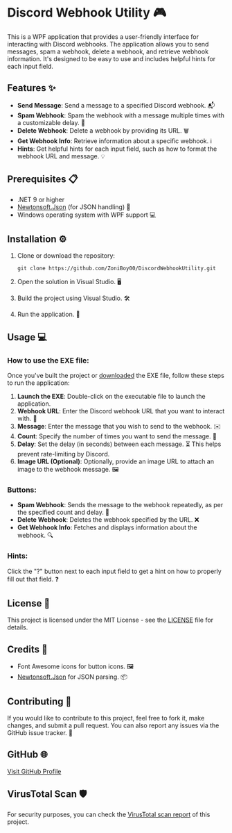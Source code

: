 # Discord Webhook Utility 🎮

This is a WPF application that provides a user-friendly interface for interacting with Discord webhooks. The application allows you to send messages, spam a webhook, delete a webhook, and retrieve webhook information. It's designed to be easy to use and includes helpful hints for each input field.

## Features ✨
- **Send Message**: Send a message to a specified Discord webhook. 📬
- **Spam Webhook**: Spam the webhook with a message multiple times with a customizable delay. 🔁
- **Delete Webhook**: Delete a webhook by providing its URL. 🗑️
- **Get Webhook Info**: Retrieve information about a specific webhook. ℹ️
- **Hints**: Get helpful hints for each input field, such as how to format the webhook URL and message. 💡

## Prerequisites 📋
- .NET 9 or higher
- [Newtonsoft.Json](https://www.nuget.org/packages/Newtonsoft.Json) (for JSON handling) 🧰
- Windows operating system with WPF support 💻

## Installation ⚙️

1. Clone or download the repository:
    ```
    git clone https://github.com/ZoniBoy00/DiscordWebhookUtility.git
    ```

2. Open the solution in Visual Studio. 🖥️

3. Build the project using Visual Studio. 🛠️

4. Run the application. 🚀

## Usage 💻

### How to use the EXE file:
Once you've built the project or [downloaded](github.com/ZoniBoy00/DiscordWebhookUtility/releases/) the EXE file, follow these steps to run the application:

1. **Launch the EXE**: Double-click on the executable file to launch the application.
2. **Webhook URL**: Enter the Discord webhook URL that you want to interact with. 🔗
3. **Message**: Enter the message that you wish to send to the webhook. ✉️
4. **Count**: Specify the number of times you want to send the message. 🔢
5. **Delay**: Set the delay (in seconds) between each message. ⏳ This helps prevent rate-limiting by Discord.
6. **Image URL (Optional)**: Optionally, provide an image URL to attach an image to the webhook message. 🖼️

### Buttons:
- **Spam Webhook**: Sends the message to the webhook repeatedly, as per the specified count and delay. 🔄
- **Delete Webhook**: Deletes the webhook specified by the URL. ❌
- **Get Webhook Info**: Fetches and displays information about the webhook. 🔍

### Hints:
Click the "?" button next to each input field to get a hint on how to properly fill out that field. ❓

## License 📄
This project is licensed under the MIT License - see the [LICENSE](https://github.com/ZoniBoy00/DiscordWebhookUtility/blob/main/LICENSE) file for details.

## Credits 🎉
- Font Awesome icons for button icons. 🖼️
- [Newtonsoft.Json](https://www.nuget.org/packages/Newtonsoft.Json) for JSON parsing. 📦

## Contributing 🤝
If you would like to contribute to this project, feel free to fork it, make changes, and submit a pull request. You can also report any issues via the GitHub issue tracker. 🐞

## GitHub 🌐
[Visit GitHub Profile](https://github.com/ZoniBoy00)

## VirusTotal Scan 🛡️
For security purposes, you can check the [VirusTotal scan report](https://www.virustotal.com/gui/file/36c6634df055fde07acc39e71d5978c89ace6f0e4b6b99af70f8ef7af2f10479/detection) of this project.
